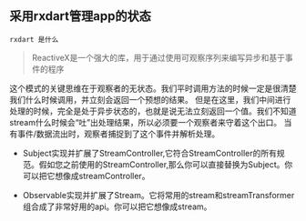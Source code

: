 ## 采用rxdart管理app的状态

`rxdart 是什么`
> ReactiveX是一个强大的库，用于通过使用可观察序列来编写异步和基于事件的程序

这个模式的关键思维在于观察者的无状态。我们平时调用方法的时候一定是很清楚我们什么时候调用，并立刻会返回一个预想的结果。
但是在这里，我们中间进行处理的时候，完全是处于异步状态的，也就是说无法立刻返回一个值。我们不知道stream什么时候会“吐”出处理结果，所以必须要一个观察者来守着这个出口。
当有事件/数据流出时，观察者捕捉到了这个事件并解析处理。

- Subject实现并扩展了StreamController,它符合StreamController的所有规范。假如您之前使用的StreamController,那么你可以直接替换为Subject。你可以把它想像成streamController。

- Observable实现并扩展了Stream。它将常用的stream和streamTransformer组合成了非常好用的api。你可以把它想像成stream。
